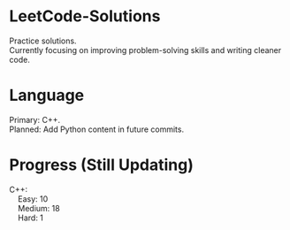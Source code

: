 # LeetCode-Solutions
Practice solutions.<br>
Currently focusing on improving problem-solving skills and writing cleaner code.

# Language
Primary: C++.<br>
Planned: Add Python content in future commits.

# Progress (Still Updating)
C++:<br>
&nbsp;&nbsp;&nbsp;&nbsp;Easy: 10<br>
&nbsp;&nbsp;&nbsp;&nbsp;Medium: 18<br>
&nbsp;&nbsp;&nbsp;&nbsp;Hard: 1<br>

